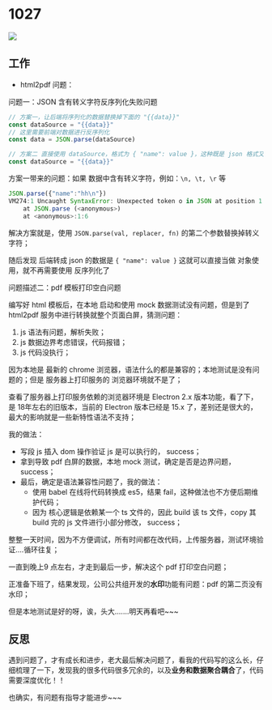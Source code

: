 
# 1027

![](http://h2.ioliu.cn/bing/HyacinthMacaws_ZH-CN1191345036_1920x1080.jpg)

## 工作

- html2pdf 问题：

问题一：JSON 含有转义字符反序列化失败问题

```js
// 方案一，让后端将序列化的数据替换掉下面的 "{{data}}"
const dataSource = "{{data}}"
// 这里需要前端对数据进行反序列化
const data = JSON.parse(dataSource)

// 方案二 直接使用 dataSource，格式为 { "name": value }，这种既是 json 格式又是 对象格式，不需要反序列化
const dataSource = "{{data}}"
```

方案一带来的问题：如果 数据中含有转义字符，例如：`\n, \t, \r` 等

```js
JSON.parse({"name":"hh\n"})
VM274:1 Uncaught SyntaxError: Unexpected token o in JSON at position 1
    at JSON.parse (<anonymous>)
    at <anonymous>:1:6
```

解决方案就是，使用 `JSON.parse(val, replacer, fn)` 的第二个参数替换掉转义字符；

随后发现 后端转成 json 的数据是 `{ "name": value }` 这就可以直接当做 对象使用，就不再需要使用 反序列化了

问题描述二：pdf 模板打印空白问题

编写好 html 模板后，在本地 启动和使用 mock 数据测试没有问题，但是到了  html2pdf 服务中进行转换就整个页面白屏，猜测问题：

1. js 语法有问题，解析失败；
2. js 数据边界考虑错误，代码报错；
3. js 代码没执行；

因为本地是 最新的 chrome 浏览器，语法什么的都是兼容的；本地测试是没有问题的；但是 服务器上打印服务的 浏览器环境就不是了；

查看了服务器上打印服务依赖的浏览器环境是 Electron 2.x 版本功能，看了下，是 18年左右的旧版本，当前的 Electron 版本已经是 15.x 了，差别还是很大的，最大的影响就是一些新特性语法不支持；

我的做法：

- 写段 js 插入 dom 操作验证 js 是可以执行的， success；
- 拿到导致 pdf 白屏的数据，本地 mock 测试，确定是否是边界问题，success；
- 最后，确定是语法兼容性问题了，我的做法：
  - 使用 babel 在线将代码转换成 es5，结果 fail，这种做法也不方便后期维护代码；
  - 因为 核心逻辑是依赖某一个 ts 文件的，因此 build 该 ts 文件，copy 其 build 完的 js 文件进行小部分修改， success；

整整一天时间，因为不方便调试，所有时间都在改代码，上传服务器，测试环境验证....循环往复；

一直到晚上9 点左右，才走到最后一步，解决这个 pdf 打印空白问题；


正准备下班了，结果发现，公司公共组开发的**水印**功能有问题：pdf 的第二页没有水印；

但是本地测试是好的呀，诶，头大.......明天再看吧~~~

## 反思

遇到问题了，才有成长和进步，老大最后解决问题了，看我的代码写的这么长，仔细梳理了一下，发现我的很多代码很多冗余的，以及**业务和数据聚合耦合**了，代码需要深度优化！！

也确实，有问题有指导才能进步~~~